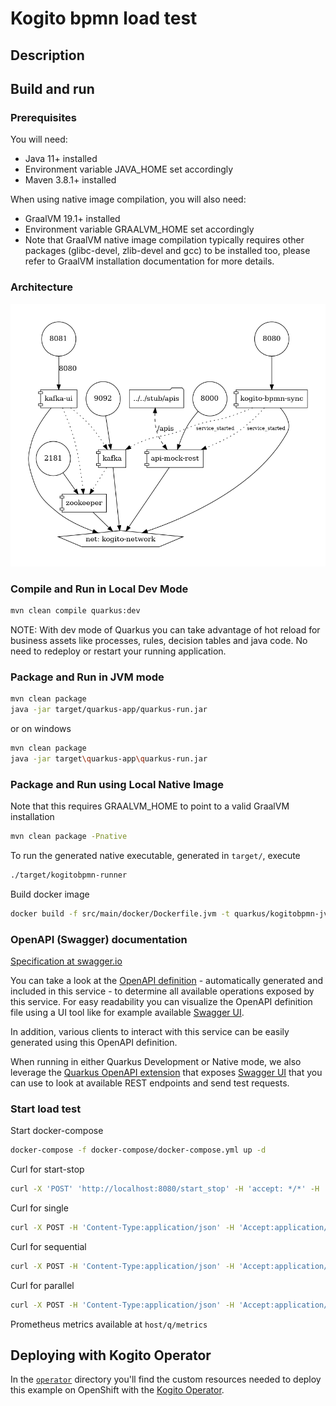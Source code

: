 # Kogito bpmn load test

## Description

## Build and run

### Prerequisites

You will need:
  - Java 11+ installed
  - Environment variable JAVA_HOME set accordingly
  - Maven 3.8.1+ installed

When using native image compilation, you will also need:
  - GraalVM 19.1+ installed
  - Environment variable GRAALVM_HOME set accordingly
  - Note that GraalVM native image compilation typically requires other packages (glibc-devel, zlib-devel and gcc) to be installed too, please refer to GraalVM installation documentation for more details.

### Architecture

![compose architecture](docs/images/docker-compose.png)

### Compile and Run in Local Dev Mode

```sh
mvn clean compile quarkus:dev
```

NOTE: With dev mode of Quarkus you can take advantage of hot reload for business assets like processes, rules, decision tables and java code. No need to redeploy or restart your running application.

### Package and Run in JVM mode

```sh
mvn clean package
java -jar target/quarkus-app/quarkus-run.jar
```

or on windows

```sh
mvn clean package
java -jar target\quarkus-app\quarkus-run.jar
```

### Package and Run using Local Native Image
Note that this requires GRAALVM_HOME to point to a valid GraalVM installation

```sh
mvn clean package -Pnative
```

To run the generated native executable, generated in `target/`, execute

```sh
./target/kogitobpmn-runner
```

Build docker image

```sh
docker build -f src/main/docker/Dockerfile.jvm -t quarkus/kogitobpmn-jvm .
```

### OpenAPI (Swagger) documentation
[Specification at swagger.io](https://swagger.io/docs/specification/about/)

You can take a look at the [OpenAPI definition](http://localhost:8080/openapi?format=json) - automatically generated and included in this service - to determine all available operations exposed by this service. For easy readability you can visualize the OpenAPI definition file using a UI tool like for example available [Swagger UI](https://editor.swagger.io).

In addition, various clients to interact with this service can be easily generated using this OpenAPI definition.

When running in either Quarkus Development or Native mode, we also leverage the [Quarkus OpenAPI extension](https://quarkus.io/guides/openapi-swaggerui#use-swagger-ui-for-development) that exposes [Swagger UI](http://localhost:8080/swagger-ui/) that you can use to look at available REST endpoints and send test requests.


### Start load test

Start docker-compose

```sh
docker-compose -f docker-compose/docker-compose.yml up -d
```

Curl for start-stop

```sh
curl -X 'POST' 'http://localhost:8080/start_stop' -H 'accept: */*' -H 'Content-Type: application/json' -d '{}'
```

Curl for single

```sh
curl -X POST -H 'Content-Type:application/json' -H 'Accept:application/json' -d '{"username" : "test"}' http://localhost:8080/single
```

Curl for sequential

```sh
curl -X POST -H 'Content-Type:application/json' -H 'Accept:application/json' -d '{"username" : "test"}' http://localhost:8080/sequential
```

Curl for parallel

```sh
curl -X POST -H 'Content-Type:application/json' -H 'Accept:application/json' -d '{"username" : "test"}' http://localhost:8080/parallel
```

Prometheus metrics available at `host/q/metrics`

## Deploying with Kogito Operator

In the [`operator`](operator) directory you'll find the custom resources needed to deploy this example on OpenShift with the [Kogito Operator](https://docs.jboss.org/kogito/release/latest/html_single/#chap_kogito-deploying-on-openshift).

